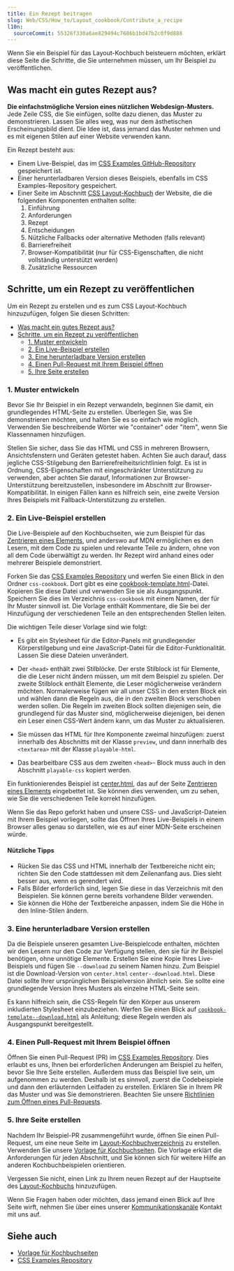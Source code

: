```yaml
---
title: Ein Rezept beitragen
slug: Web/CSS/How_to/Layout_cookbook/Contribute_a_recipe
l10n:
  sourceCommit: 55326f330a6ae829494c7606b1bd47b2c0f9d888
---
```


Wenn Sie ein Beispiel für das Layout-Kochbuch beisteuern möchten, erklärt diese Seite die Schritte, die Sie unternehmen müssen, um Ihr Beispiel zu veröffentlichen.

## Was macht ein gutes Rezept aus?

**Die einfachstmögliche Version eines nützlichen Webdesign-Musters.** Jede Zeile CSS, die Sie einfügen, sollte dazu dienen, das Muster zu demonstrieren. Lassen Sie alles weg, was nur dem ästhetischen Erscheinungsbild dient. Die Idee ist, dass jemand das Muster nehmen und es mit eigenen Stilen auf einer Website verwenden kann.

Ein Rezept besteht aus:

- Einem Live-Beispiel, das im [CSS Examples GitHub-Repository](https://github.com/mdn/css-examples) gespeichert ist.
- Einer herunterladbaren Version dieses Beispiels, ebenfalls im CSS Examples-Repository gespeichert.
- Einer Seite im Abschnitt [CSS Layout-Kochbuch](/de/docs/Web/CSS/How_to/Layout_cookbook) der Website, die die folgenden Komponenten enthalten sollte:
  1. Einführung
  2. Anforderungen
  3. Rezept
  4. Entscheidungen
  5. Nützliche Fallbacks oder alternative Methoden (falls relevant)
  6. Barrierefreiheit
  7. Browser-Kompatibilität (nur für CSS-Eigenschaften, die nicht vollständig unterstützt werden)
  8. Zusätzliche Ressourcen

## Schritte, um ein Rezept zu veröffentlichen

Um ein Rezept zu erstellen und es zum CSS Layout-Kochbuch hinzuzufügen, folgen Sie diesen Schritten:

- [Was macht ein gutes Rezept aus?](#what_makes_a_good_recipe)
- [Schritte, um ein Rezept zu veröffentlichen](#schritte,_um_ein_rezept_zu_veröffentlichen)
  - [1. Muster entwickeln](#1._muster_entwickeln)
  - [2. Ein Live-Beispiel erstellen](#2._ein_live-beispiel_erstellen)
  - [3. Eine herunterladbare Version erstellen](#3._eine_herunterladbare_version_erstellen)
  - [4. Einen Pull-Request mit Ihrem Beispiel öffnen](#4._einen_pull-request_mit_ihrem_beispiel_öffnen)
  - [5. Ihre Seite erstellen](#5._ihre_seite_erstellen)

### 1. Muster entwickeln

Bevor Sie Ihr Beispiel in ein Rezept verwandeln, beginnen Sie damit, ein grundlegendes HTML-Seite zu erstellen. Überlegen Sie, was Sie demonstrieren möchten, und halten Sie es so einfach wie möglich. Verwenden Sie beschreibende Wörter wie "container" oder "item", wenn Sie Klassennamen hinzufügen.

Stellen Sie sicher, dass Sie das HTML und CSS in mehreren Browsern, Ansichtsfenstern und Geräten getestet haben. Achten Sie auch darauf, dass jegliche CSS-Stilgebung den Barrierefreiheitsrichtlinien folgt. Es ist in Ordnung, CSS-Eigenschaften mit eingeschränkter Unterstützung zu verwenden, aber achten Sie darauf, Informationen zur Browser-Unterstützung bereitzustellen, insbesondere im Abschnitt zur Browser-Kompatibilität. In einigen Fällen kann es hilfreich sein, eine zweite Version Ihres Beispiels mit Fallback-Unterstützung zu erstellen.

### 2. Ein Live-Beispiel erstellen

Die Live-Beispiele auf den Kochbuchseiten, wie zum Beispiel für das [Zentrieren eines Elements](/de/docs/Web/CSS/How_to/Layout_cookbook/Center_an_element), und anderswo auf MDN ermöglichen es den Lesern, mit dem Code zu spielen und relevante Teile zu ändern, ohne von all dem Code überwältigt zu werden. Ihr Rezept wird anhand eines oder mehrerer Beispiele demonstriert.

Forken Sie das [CSS Examples Repository](https://github.com/mdn/css-examples) und werfen Sie einen Blick in den Ordner `css-cookbook`. Dort gibt es eine [cookbook-template.html](https://github.com/mdn/css-examples/blob/main/css-cookbook/cookbook-template.html)-Datei. Kopieren Sie diese Datei und verwenden Sie sie als Ausgangspunkt. Speichern Sie dies im Verzeichnis `css-cookbook` mit einem Namen, der für Ihr Muster sinnvoll ist. Die Vorlage enthält Kommentare, die Sie bei der Hinzufügung der verschiedenen Teile an den entsprechenden Stellen leiten.

Die wichtigen Teile dieser Vorlage sind wie folgt:

- Es gibt ein Stylesheet für die Editor-Panels mit grundlegender Körperstilgebung und eine JavaScript-Datei für die Editor-Funktionalität. Lassen Sie diese Dateien unverändert.

- Der `<head>` enthält zwei Stilblöcke. Der erste Stilblock ist für Elemente, die die Leser nicht ändern müssen, um mit dem Beispiel zu spielen. Der zweite Stilblock enthält Elemente, die Leser möglicherweise verändern möchten. Normalerweise fügen wir all unser CSS in den ersten Block ein und wählen dann die Regeln aus, die in den zweiten Block verschoben werden sollen. Die Regeln im zweiten Block sollten diejenigen sein, die grundlegend für das Muster sind, möglicherweise diejenigen, bei denen ein Leser einen CSS-Wert ändern kann, um das Muster zu aktualisieren.

- Sie müssen das HTML für Ihre Komponente zweimal hinzufügen: zuerst innerhalb des Abschnitts mit der Klasse `preview`, und dann innerhalb des `<textarea>` mit der Klasse `playable-html`.

- Das bearbeitbare CSS aus dem zweiten `<head>`- Block muss auch in den Abschnitt `playable-css` kopiert werden.

Ein funktionierendes Beispiel ist [center.html](https://github.com/mdn/css-examples/blob/main/css-cookbook/center.html), das auf der Seite [Zentrieren eines Elements](/de/docs/Web/CSS/How_to/Layout_cookbook/Center_an_element) eingebettet ist. Sie können dies verwenden, um zu sehen, wie Sie die verschiedenen Teile korrekt hinzufügen.

Wenn Sie das Repo geforkt haben und unsere CSS- und JavaScript-Dateien mit Ihrem Beispiel vorliegen, sollte das Öffnen Ihres Live-Beispiels in einem Browser alles genau so darstellen, wie es auf einer MDN-Seite erscheinen würde.

#### Nützliche Tipps

- Rücken Sie das CSS und HTML innerhalb der Textbereiche nicht ein; richten Sie den Code stattdessen mit dem Zeilenanfang aus. Dies sieht besser aus, wenn es gerendert wird.
- Falls Bilder erforderlich sind, legen Sie diese in das Verzeichnis mit den Beispielen. Sie können gerne bereits vorhandene Bilder verwenden.
- Sie können die Höhe der Textbereiche anpassen, indem Sie die Höhe in den Inline-Stilen ändern.

### 3. Eine herunterladbare Version erstellen

Da die Beispiele unseren gesamten Live-Beispielcode enthalten, möchten wir den Lesern nur den Code zur Verfügung stellen, den sie für ihr Beispiel benötigen, ohne unnötige Elemente. Erstellen Sie eine Kopie Ihres Live-Beispiels und fügen Sie `--download` zu seinem Namen hinzu. Zum Beispiel ist die Download-Version von `center.html` `center--download.html`. Diese Datei sollte Ihrer ursprünglichen Beispielversion ähnlich sein. Sie sollte eine grundlegende Version Ihres Musters als einzelne HTML-Seite sein.

Es kann hilfreich sein, die CSS-Regeln für den Körper aus unserem inkludierten Stylesheet einzubeziehen. Werfen Sie einen Blick auf [`cookbook-template--download.html`](https://github.com/mdn/css-examples/blob/main/css-cookbook/cookbook-template--download.html) als Anleitung; diese Regeln werden als Ausgangspunkt bereitgestellt.

### 4. Einen Pull-Request mit Ihrem Beispiel öffnen

Öffnen Sie einen Pull-Request (PR) im [CSS Examples Repository](https://github.com/mdn/css-examples/pulls). Dies erlaubt es uns, Ihnen bei erforderlichen Änderungen am Beispiel zu helfen, bevor Sie Ihre Seite erstellen. Außerdem muss das Beispiel live sein, um aufgenommen zu werden. Deshalb ist es sinnvoll, zuerst die Codebeispiele und dann den erläuternden Leitfaden zu erstellen. Erklären Sie in Ihrem PR das Muster und was Sie demonstrieren. Beachten Sie unsere [Richtlinien zum Öffnen eines Pull-Requests](/de/docs/MDN/Community/Pull_requests#open_a_pull_request).

### 5. Ihre Seite erstellen

Nachdem Ihr Beispiel-PR zusammengeführt wurde, öffnen Sie einen Pull-Request, um eine neue Seite im [Layout-Kochbuchverzeichnis](https://github.com/mdn/content/tree/main/files/en-us/web/css/how_to/layout_cookbook) zu erstellen. Verwenden Sie unsere [Vorlage für Kochbuchseiten](https://github.com/mdn/content/blob/main/files/en-us/web/css/how_to/layout_cookbook/contribute_a_recipe/cookbook_template/index.md?plain=1). Die Vorlage erklärt die Anforderungen für jeden Abschnitt, und Sie können sich für weitere Hilfe an anderen Kochbuchbeispielen orientieren.

Vergessen Sie nicht, einen Link zu Ihrem neuen Rezept auf der Hauptseite des [Layout-Kochbuchs](/de/docs/Web/CSS/How_to/Layout_cookbook) hinzuzufügen.

Wenn Sie Fragen haben oder möchten, dass jemand einen Blick auf Ihre Seite wirft, nehmen Sie über eines unserer [Kommunikationskanäle](/de/docs/MDN/Community/Communication_channels) Kontakt mit uns auf.

## Siehe auch

- [Vorlage für Kochbuchseiten](/de/docs/Web/CSS/How_to/Layout_cookbook/Contribute_a_recipe/Cookbook_template)
- [CSS Examples Repository](https://github.com/mdn/css-examples)
